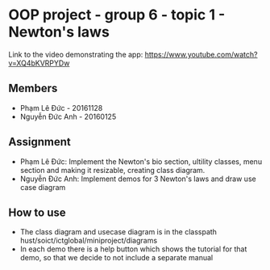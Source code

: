 # OOP project - group 6 - topic 1 - Newton's laws

Link to the video demonstrating the app: https://www.youtube.com/watch?v=XQ4bKVRPYDw

## Members

- Phạm Lê Đức - 20161128
- Nguyễn Đức Anh - 20160125

## Assignment
- Phạm Lê Đức: Implement the Newton's bio section, ultility classes, menu section and making it resizable, creating class diagram.
- Nguyễn Đức Anh: Implement demos for 3 Newton's laws and draw use case diagram

## How to use
- The class diagram and usecase diagram is in the classpath hust/soict/ictglobal/miniproject/diagrams
- In each demo there is a help button which shows the tutorial for that demo, so that we decide to not include a separate manual
